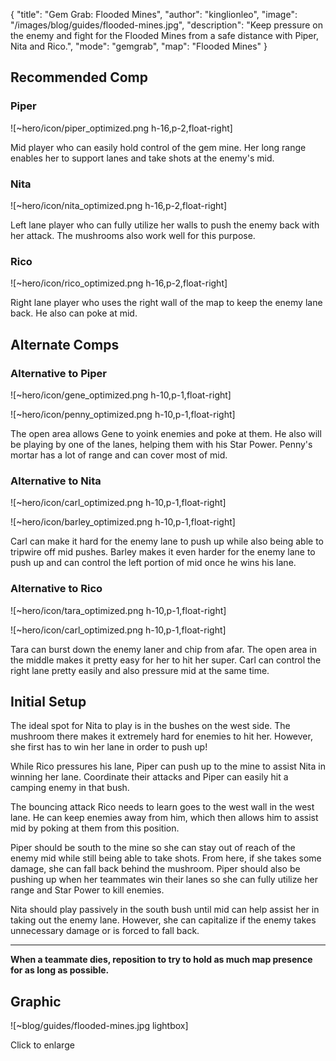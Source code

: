 { "title": "Gem Grab: Flooded Mines", "author": "kinglionleo", "image": "/images/blog/guides/flooded-mines.jpg", "description": "Keep pressure on the enemy and fight for the Flooded Mines from a safe distance with Piper, Nita and Rico.", "mode": "gemgrab", "map": "Flooded Mines" }

Recommended Comp
---

### Piper

![~hero/icon/piper_optimized.png h-16,p-2,float-right] 

Mid player who can easily hold control of the gem mine. Her long range enables her to support lanes and take shots at the enemy's mid.

### Nita

![~hero/icon/nita_optimized.png h-16,p-2,float-right]

Left lane player who can fully utilize her walls to push the enemy back with her attack. The mushrooms also work well for this purpose.

### Rico

![~hero/icon/rico_optimized.png h-16,p-2,float-right]

Right lane player who uses the right wall of the map to keep the enemy lane back. He also can poke at mid.

Alternate Comps
---

### Alternative to Piper

![~hero/icon/gene_optimized.png h-10,p-1,float-right]

![~hero/icon/penny_optimized.png h-10,p-1,float-right]

The open area allows Gene to yoink enemies and poke at them. He also will be playing by one of the lanes, helping them with his Star Power.
Penny's mortar has a lot of range and can cover most of mid.

### Alternative to Nita

![~hero/icon/carl_optimized.png h-10,p-1,float-right]

![~hero/icon/barley_optimized.png h-10,p-1,float-right]

Carl can make it hard for the enemy lane to push up while also being able to tripwire off mid pushes.
Barley makes it even harder for the enemy lane to push up and can control the left portion of mid once he wins his lane.

### Alternative to Rico

![~hero/icon/tara_optimized.png h-10,p-1,float-right]

![~hero/icon/carl_optimized.png h-10,p-1,float-right]

Tara can burst down the enemy laner and chip from afar. The open area in the middle makes it pretty easy for her to hit her super.
Carl can control the right lane pretty easily and also pressure mid at the same time.

Initial Setup
---

The ideal spot for Nita to play is in the bushes on the west side. The mushroom there makes it extremely hard for enemies to hit her. However, she first has to win her lane in order to push up!

While Rico pressures his lane, Piper can push up to the mine to assist Nita in winning her lane. Coordinate their attacks and Piper can easily hit a camping enemy in that bush.

The bouncing attack Rico needs to learn goes to the west wall in the west lane. He can keep enemies away from him, which then allows him to assist mid by poking at them from this position.

Piper should be south to the mine so she can stay out of reach of the enemy mid while still being able to take shots. From here, if she takes some damage, she can fall back behind the mushroom. Piper should also be pushing up when her teammates win their lanes so she can fully utilize her range and Star Power to kill enemies.

Nita should play passively in the south bush until mid can help assist her in taking out the enemy lane. However, she can capitalize if the enemy takes unnecessary damage or is forced to fall back.

---

**When a teammate dies, reposition to try to hold as much map presence for as long as possible.**

Graphic
---

![~blog/guides/flooded-mines.jpg lightbox]

Click to enlarge
